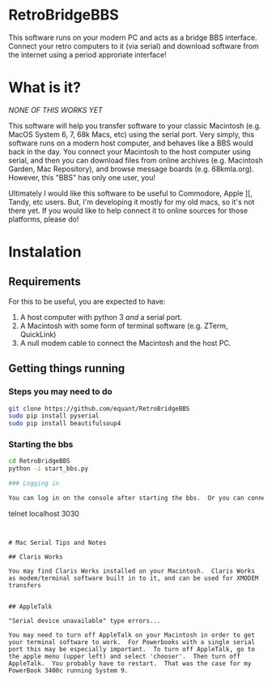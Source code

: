 # RetroBridgeBBS
This software runs on your modern PC and acts as a bridge BBS interface. Connect your retro computers to it (via serial) and download software from the internet using a period approriate interface!

# What is it?

_NONE OF THIS WORKS YET_

This software will help you transfer software to your classic Macintosh (e.g. MacOS System 6, 7, 68k Macs, etc) using the serial port.  Very simply, this software runs on a modern host computer, and behaves like a BBS would back in the day.  You connect your Macintosh to the host computer using serial, and then you can download files from online archives (e.g. Macintosh Garden, Mac Repository), and browse message boards (e.g. 68kmla.org).  However, this "BBS" has only one user, you!

Ultimately I would like this software to be useful to Commodore, Apple ][, Tandy, etc users.  But, I'm developing it mostly for my old macs, so it's not there yet.  If you would like to help connect it to online sources for those platforms, please do!

# Instalation

## Requirements

For this to be useful, you are expected to have:

1. A host computer with python 3 _and_ a serial port.
2. A Macintosh with some form of terminal software (e.g. ZTerm, QuickLink)
3. A null modem cable to connect the Macintosh and the host PC.

## Getting things running

### Steps you may need to do
```bash
git clone https://github.com/equant/RetroBridgeBBS
sudo pip install pyserial
sudo pip install beautifulsoup4
```

### Starting the bbs
```bash
cd RetroBridgeBBS
python -i start_bbs.py

### Logging in

You can log in on the console after starting the bbs.  Or you can connect via a serial device.  Or you can telnet.

```
telnet localhost 3030
```


# Mac Serial Tips and Notes

## Claris Works

You may find Claris Works installed on your Macintosh.  Claris Works as modem/terminal software built in to it, and can be used for XMODEM transfers


## AppleTalk

"Serial device unavailable" type errors...

You may need to turn off AppleTalk on your Macintosh in order to get your terminal software to work.  For Powerbooks with a single serial port this may be especially important.  To turn off AppleTalk, go to the apple menu (upper left) and select 'chooser'.  Then turn off AppleTalk.  You probably have to restart.  That was the case for my PowerBook 3400c running System 9.
